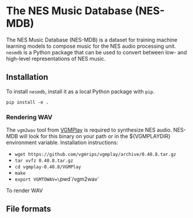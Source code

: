 # The NES Music Database (NES-MDB)

The NES Music Database (NES-MDB) is a dataset for training machine learning models to compose music for the NES audio processing unit. `nesmdb` is a Python package that can be used to convert between low- and high-level representations of NES music.

## Installation

To install `nesmdb`, install it as a local Python package with `pip`.

`pip install -e .`

### Rendering WAV

The `vgm2wav` tool from [VGMPlay](https://github.com/vgmrips/vgmplay) is required to synthesize NES audio. NES-MDB will look for this binary on your path or in the ${VGMPLAYDIR} environment variable. Installation instructions:

* `wget https://github.com/vgmrips/vgmplay/archive/0.40.8.tar.gz`
* `tar xvfz 0.40.8.tar.gz`
* `cd vgmplay-0.40.8/VGMPlay`
* `make`
* `export VGMTOWAV=\`pwd\`/vgm2wav`

To render WAV

## File formats


